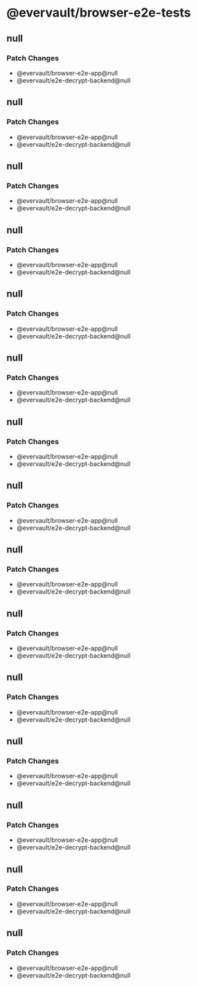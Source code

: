# @evervault/browser-e2e-tests

## null

### Patch Changes

- @evervault/browser-e2e-app@null
- @evervault/e2e-decrypt-backend@null

## null

### Patch Changes

- @evervault/browser-e2e-app@null
- @evervault/e2e-decrypt-backend@null

## null

### Patch Changes

- @evervault/browser-e2e-app@null
- @evervault/e2e-decrypt-backend@null

## null

### Patch Changes

- @evervault/browser-e2e-app@null
- @evervault/e2e-decrypt-backend@null

## null

### Patch Changes

- @evervault/browser-e2e-app@null
- @evervault/e2e-decrypt-backend@null

## null

### Patch Changes

- @evervault/browser-e2e-app@null
- @evervault/e2e-decrypt-backend@null

## null

### Patch Changes

- @evervault/browser-e2e-app@null
- @evervault/e2e-decrypt-backend@null

## null

### Patch Changes

- @evervault/browser-e2e-app@null
- @evervault/e2e-decrypt-backend@null

## null

### Patch Changes

- @evervault/browser-e2e-app@null
- @evervault/e2e-decrypt-backend@null

## null

### Patch Changes

- @evervault/browser-e2e-app@null
- @evervault/e2e-decrypt-backend@null

## null

### Patch Changes

- @evervault/browser-e2e-app@null
- @evervault/e2e-decrypt-backend@null

## null

### Patch Changes

- @evervault/browser-e2e-app@null
- @evervault/e2e-decrypt-backend@null

## null

### Patch Changes

- @evervault/browser-e2e-app@null
- @evervault/e2e-decrypt-backend@null

## null

### Patch Changes

- @evervault/browser-e2e-app@null
- @evervault/e2e-decrypt-backend@null

## null

### Patch Changes

- @evervault/browser-e2e-app@null
- @evervault/e2e-decrypt-backend@null

